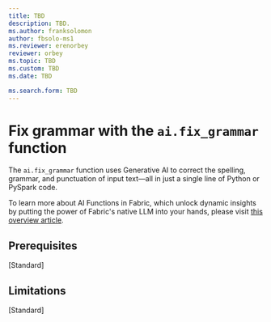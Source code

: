 ```yaml
---
title: TBD
description: TBD.
ms.author: franksolomon
author: fbsolo-ms1
ms.reviewer: erenorbey
reviewer: orbey
ms.topic: TBD
ms.custom: TBD
ms.date: TBD

ms.search.form: TBD
---
```


# Fix grammar with the `ai.fix_grammar` function
The `ai.fix_grammar` function uses Generative AI to correct the spelling, grammar, and punctuation of input text—all in just a single line of Python or PySpark code.

To learn more about AI Functions in Fabric, which unlock dynamic insights by putting the power of Fabric's native LLM into your hands, please visit [this overview article](ai-function-overview.md).

## Prerequisites
[Standard]

## Limitations
[Standard]
